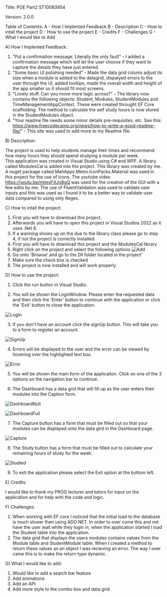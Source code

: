 Title: POE Part2 ST10083954

Version: 2.0.0

Table of Contents: 
 A - How I Implented Feedback 
 B - Description
 C - How to intall the project
 D - How to use the project
 E - Credits
 F - Challenges
 G - What I would like to Add

A) How I Implented Feedback: 

1) "Put a confirmation message. Literally the only fault" - I added a confirmation message which will let the user choose if they want to capture the details they have just entered.
2) "Some basic UI polishing needed" - Made the data grid colums adjust its size when a module is added to the datagrid, dispalyed errors to the user through the UI, added tooltips, made the overall width and height of the app smaller so it should fit most screens.
3) "Lovely stuff. Can you move more logic across?" - The library now contains the following objects: Student, Modules, StudentModules and TimeManagementAppContext. These were created throught EF Core scaffolding. The method to calculate the self study hours is now stored in the StudentModules object.
4) "Your readme file needs some minor details pre-requisites, etc. See this: https://www.freecodecamp.org/news/how-to-write-a-good-readme-file/" - This site was used to add more to my Readme file.

B) Description: 

The project is used to help students manage their times and recommend how many hours they should spend studying a module per week.	
This application was created in Visual Studio using C# and WPF.
A library called ModulesCal is added into the project. This library was created by me.
A nuget package called MahApps.Metro.IconPacks.Material was used in this project for the use of icons.
The youtube video https://youtu.be/mlmyFXJy8gQ was used for the creation of the GUI with a few edits by me.
The use of FluentValidation was used to validate user inputs and this was used as I found it to be a better way to validate user data compared to using only Regex.

C) How to intall the project:

1) First you will have to download this project.
2) Afterwards you will have to open this project in Visual Studios 2022 as it uses .Net 6.
3) If a warining shows up on the due to the library class please go to step 4, if not the project is correctly installed.
4) First you will have to download this project and the ModulesCal library 
5) Right click on the project and select the following options
![Add](https://user-images.githubusercontent.com/63053721/188342725-a2ad5026-ac42-4939-9f03-8bf672557251.JPG)
6) Go onto 'Browse' and go to the Dll folder located in the project'
7) Make sure the check box is checked 
8) The project is now installed and will work properly

D) How to use the project:

1) Click the run button in Visual Studio.

2) You will be shown the LoginWindow. Please enter the requested data and then click the 'Enter' button to continue with the application or click the 'Exit' button to close the application.

![Login](https://user-images.githubusercontent.com/63053721/198496062-18f196c5-acbd-4c2d-bfe5-c16050b6cb10.JPG)

3) If you don't have an account click the signUp button. This will take you to a form to register an account.

![SignUp](https://user-images.githubusercontent.com/63053721/198496035-7df81ed1-8bd1-424e-b13e-da0d9fa57608.JPG)

4) Errors will be displayed to the user and the error can be viewed by hovering over the highlighted text box.

![Error](https://user-images.githubusercontent.com/63053721/198496497-289c4691-cd1d-49b7-b9a1-42575a13b3f7.JPG)

5) You will be shown the main form of the applicaiton. Click on one of the 3 options on the navigation bar to continue.

6) The Dashboard has a data grid that will fill up as the user enters their modules into the Caption form. 

![DashboardNull](https://user-images.githubusercontent.com/63053721/198496133-952b23b4-05fb-48a8-9910-5c2599bea078.JPG)

![DashboardFull](https://user-images.githubusercontent.com/63053721/198496139-42b4832a-c7c6-4c5b-9a55-e25070e718c7.JPG)

7) The Capture button has a form that must be filled out so that your modules can be displayed onto the data gird in the Dashboard page.

![Capture](https://user-images.githubusercontent.com/63053721/198496187-c43d0121-bc93-4f15-ba08-3285eb6b26d5.JPG)

8) The Study button has a form that must be filled out to calculate your remaining hours of study for the week.

![Studied](https://user-images.githubusercontent.com/63053721/198496229-d7a875db-2c40-4102-893b-f16cf034501e.JPG)

9) To exit the application please select the Exit option at the bottom left.

E) Credits:

I would like to thank my PROG lecturer and tutors for input on the application and for help with the code and logic.

F) Challenges:

1) When working with EF core I noticed that the initial load to the database is much slower then using ADO.NET. In order to over come this and not have the user wait while they login in, when the application started I load the Student table into the application.
2) The data grid that displays the users modules contains values from the Module table and StudentModule table. When I created a method to return these values as an object I was recieving an error. The way I over came this is to make the return type dynamic.

G) What I would like to add:

1) Would like to add a search bar feature
2) Add animations
3) Add an API
4) Add more style to the combo box and data grid
